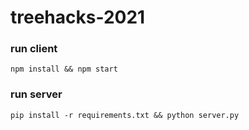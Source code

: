# treehacks-2021

### run client
```
npm install && npm start
```

### run server
```
pip install -r requirements.txt && python server.py
```
